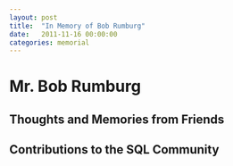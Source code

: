 ```yaml
---
layout: post
title:  "In Memory of Bob Rumburg"
date:   2011-11-16 00:00:00
categories: memorial
---
```

# Mr. Bob Rumburg

## Thoughts and Memories from Friends

## Contributions to the SQL Community

